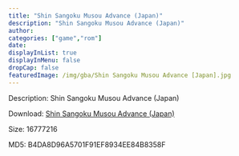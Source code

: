 ```yaml
---
title: "Shin Sangoku Musou Advance (Japan)"
description: "Shin Sangoku Musou Advance (Japan)"
author: 
categories: ["game","rom"]
date: 
displayInList: true
displayInMenu: false
dropCap: false
featuredImage: /img/gba/Shin Sangoku Musou Advance [Japan].jpg
---
```


Description: Shin Sangoku Musou Advance (Japan)

Download: <a style="text-decoration:underline;" href="https://mega.nz/#!TKBmnAjT!lzn6NRjx9F68cjQfJDG-UCxscKhZa1v-vU4LBGg-dnQ" target = "_blank" rel = "nofollow" > Shin Sangoku Musou Advance (Japan)</a>

Size: 16777216

MD5: B4DA8D96A5701F91EF8934EE84B8358F

